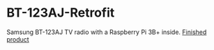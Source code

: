 # BT-123AJ-Retrofit
Samsung BT-123AJ TV radio with a Raspberry Pi 3B+ inside.
[Finished product](pictures/finished.jpg)
